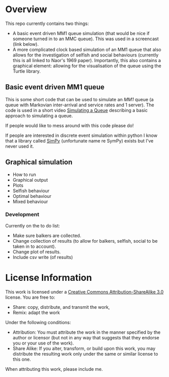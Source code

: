 # Overview

This repo currently contains two things:

- A basic event driven MM1 queue simulation (that would be nice if someone turned in to an MMC queue). This was used in a screencast (link below).
- A more complicated clock based simulation of an MM1 queue that also allows for the investigation of selfish and social behaviours (currently this is all linked to Naor's 1969 paper). Importantly, this also contains a graphical element: allowing for the visualisation of the queue using the Turtle library.

## Basic event driven MM1 queue

This is some short code that can be used to simulate an *MM1* queue (a queue with Markovian inter-arrival and service rates and 1 server). The code is used in a short video [Simulating a Queue](http://www.youtube.com/watch?v=WEA8m3j-Jqk) describing a basic approach to simulating a queue.

If people would like to mess around with this code please do!

If people are interested in discrete event simulation within python I know that a library called [SimPy](http://simpy.sourceforge.net/) (unfortunate name re SymPy) exists but I've never used it.

## Graphical simulation

- How to run
- Graphical output
- Plots
- Selfish behaviour
- Optimal behaviour
- Mixed behaviour

### Development

Currently on the to do list:

- Make sure balkers are collected.
- Change collection of results (to allow for balkers, selfish, social to be taken in to account).
- Change plot of results.
- Include csv write (of results)

# License Information
This work is licensed under a [Creative Commons Attribution-ShareAlike 3.0](http://creativecommons.org/licenses/by-sa/3.0/us/) license.  You are free to:

* Share: copy, distribute, and transmit the work,
* Remix: adapt the work

Under the following conditions:

* Attribution: You must attribute the work in the manner specified by the author or licensor (but not in any way that suggests that they endorse you or your use of the work).
* Share Alike: If you alter, transform, or build upon this work, you may distribute the resulting work only under the same or similar license to this one.

When attributing this work, please include me.
